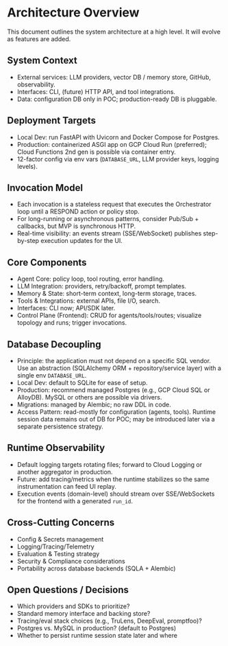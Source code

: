 # Architecture Overview

This document outlines the system architecture at a high level. It will evolve as features are added.

## System Context
- External services: LLM providers, vector DB / memory store, GitHub, observability.
- Interfaces: CLI, (future) HTTP API, and tool integrations.
- Data: configuration DB only in POC; production-ready DB is pluggable.

## Deployment Targets
- Local Dev: run FastAPI with Uvicorn and Docker Compose for Postgres.
- Production: containerized ASGI app on GCP Cloud Run (preferred); Cloud Functions 2nd gen is possible via container entry.
- 12-factor config via env vars (`DATABASE_URL`, LLM provider keys, logging levels).

## Invocation Model
- Each invocation is a stateless request that executes the Orchestrator loop until a RESPOND action or policy stop.
- For long-running or asynchronous patterns, consider Pub/Sub + callbacks, but MVP is synchronous HTTP.
- Real-time visibility: an events stream (SSE/WebSocket) publishes step-by-step execution updates for the UI.

## Core Components
- Agent Core: policy loop, tool routing, error handling.
- LLM Integration: providers, retry/backoff, prompt templates.
- Memory & State: short-term context, long-term storage, traces.
- Tools & Integrations: external APIs, file I/O, search.
- Interfaces: CLI now; API/SDK later.
 - Control Plane (Frontend): CRUD for agents/tools/routes; visualize topology and runs; trigger invocations.

## Database Decoupling
- Principle: the application must not depend on a specific SQL vendor. Use an abstraction (SQLAlchemy ORM + repository/service layer) with a single env `DATABASE_URL`.
- Local Dev: default to SQLite for ease of setup.
- Production: recommend managed Postgres (e.g., GCP Cloud SQL or AlloyDB). MySQL or others are possible via drivers.
- Migrations: managed by Alembic; no raw DDL in code.
- Access Pattern: read-mostly for configuration (agents, tools). Runtime session data remains out of DB for POC; may be introduced later via a separate persistence strategy.

## Runtime Observability
- Default logging targets rotating files; forward to Cloud Logging or another aggregator in production.
- Future: add tracing/metrics when the runtime stabilizes so the same instrumentation can feed UI replay.
- Execution events (domain-level) should stream over SSE/WebSockets for the frontend with a generated `run_id`.

## Cross-Cutting Concerns
- Config & Secrets management
- Logging/Tracing/Telemetry
- Evaluation & Testing strategy
- Security & Compliance considerations
 - Portability across database backends (SQLA + Alembic)

## Open Questions / Decisions
- Which providers and SDKs to prioritize?
- Standard memory interface and backing store?
- Tracing/eval stack choices (e.g., TruLens, DeepEval, promptfoo)?
 - Postgres vs. MySQL in production? (default to Postgres)
 - Whether to persist runtime session state later and where
